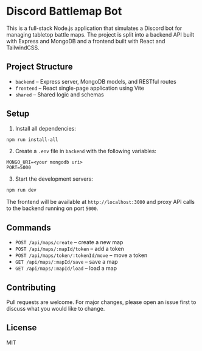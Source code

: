 # Discord Battlemap Bot

This is a full-stack Node.js application that simulates a Discord bot for managing tabletop battle maps. The project is split into a backend API built with Express and MongoDB and a frontend built with React and TailwindCSS.

## Project Structure

- `backend` – Express server, MongoDB models, and RESTful routes
- `frontend` – React single-page application using Vite
- `shared` – Shared logic and schemas

## Setup

1. Install all dependencies:

```bash
npm run install-all
```

2. Create a `.env` file in `backend` with the following variables:

```
MONGO_URI=<your mongodb uri>
PORT=5000
```

3. Start the development servers:

```bash
npm run dev
```

The frontend will be available at `http://localhost:3000` and proxy API calls to the backend running on port `5000`.

## Commands

- `POST /api/maps/create` – create a new map
- `POST /api/maps/:mapId/token` – add a token
- `POST /api/maps/token/:tokenId/move` – move a token
- `GET /api/maps/:mapId/save` – save a map
- `GET /api/maps/:mapId/load` – load a map

## Contributing

Pull requests are welcome. For major changes, please open an issue first to discuss what you would like to change.

## License

MIT
